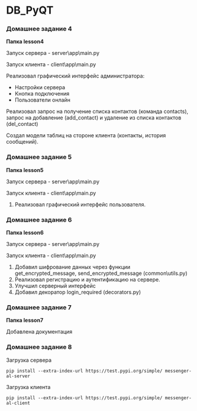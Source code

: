 # DB_PyQT

<h3>Домашнее задание 4</h3>
<p><b>Папка lesson4</b></p>
<p>Запуск сервера - server\app\main.py</p>
<p>Запуск клиента - client\app\main.py</p>

<p>Реализовал графический интерфейс администратора:</p>
<ul>
  <li>Настройки сервера</li>
  <li>Кнопка подключения</li>
  <li>Пользователи онлайн</li>
 </ul>
 
 <p>Реализовал запрос на получение списка контактов (команда contacts), запрос на добавление (add_contact) и удаление из списка контактов (del_contact)</p>
 <p>Создал модели таблиц на стороне клиента (контакты, история сообщений).</p>


<h3>Домашнее задание 5</h3>
<p><b>Папка lesson5</b></p>
<p>Запуск сервера - server\app\main.py</p>
<p>Запуск клиента - client\app\main.py</p>

1. Реализовал графический интерфейс пользователя.


<h3>Домашнее задание 6</h3>
<p><b>Папка lesson6</b></p>
<p>Запуск сервера - server\app\main.py</p>
<p>Запуск клиента - client\app\main.py</p>

1. Добавил шифрование данных через функции get_encrypted_message, send_encrypted_message (common\utils.py)
2. Реализовал регистрацию и аутентификацию на сервере.
3. Улучшил серверный интерфейс
4. Добавил декоратор login_required (decorators.py)

<h3>Домашнее задание 7</h3>
<p><b>Папка lesson7</b></p>
<p>Добавлена документация</p>

<h3>Домашнее задание 8</h3>

<p>Загрузка сервера</p>
<code>pip install --extra-index-url https://test.pypi.org/simple/ messenger-al-server</code>
<br>
<p>Загрузка клиента</p>
<code>pip install --extra-index-url https://test.pypi.org/simple/ messenger-al-client</code>
